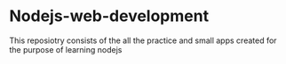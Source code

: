 # Nodejs-web-development
This reposiotry consists of the all the practice and small apps created for the purpose of learning nodejs
